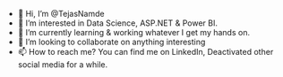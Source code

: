 - 👋 Hi, I’m @TejasNamde
- 👀 I’m interested in Data Science, ASP.NET & Power BI.
- 🌱 I’m currently learning & working whatever I get my hands on.
- 💞️ I’m looking to collaborate on anything interesting
- 📫 How to reach me? You can find me on LinkedIn, Deactivated other social media for a while.

<!---
TejasNamde/TejasNamde is a ✨ special ✨ repository because its `README.md` (this file) appears on your GitHub profile.
You can click the Preview link to take a look at your changes.
--->
